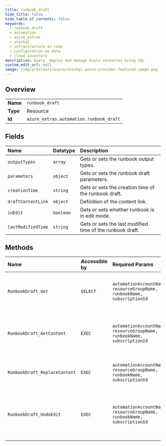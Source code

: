 ```yaml
---
title: runbook_draft
hide_title: false
hide_table_of_contents: false
keywords:
  - runbook_draft
  - automation
  - azure_extras    
  - stackql
  - infrastructure-as-code
  - configuration-as-data
  - cloud inventory
description: Query, deploy and manage Azure resources using SQL
custom_edit_url: null
image: /img/providers/azure/stackql-azure-provider-featured-image.png
---
```

  
    

## Overview
<table><tbody>
<tr><td><b>Name</b></td><td><code>runbook_draft</code></td></tr>
<tr><td><b>Type</b></td><td>Resource</td></tr>
<tr><td><b>Id</b></td><td><code>azure_extras.automation.runbook_draft</code></td></tr>
</tbody></table>

## Fields
| Name | Datatype | Description |
|:-----|:---------|:------------|
| `outputTypes` | `array` | Gets or sets the runbook output types. |
| `parameters` | `object` | Gets or sets the runbook draft parameters. |
| `creationTime` | `string` | Gets or sets the creation time of the runbook draft. |
| `draftContentLink` | `object` | Definition of the content link. |
| `inEdit` | `boolean` | Gets or sets whether runbook is in edit mode. |
| `lastModifiedTime` | `string` | Gets or sets the last modified time of the runbook draft. |
## Methods
| Name | Accessible by | Required Params | Description |
|:-----|:--------------|:----------------|:------------|
| `RunbookDraft_Get` | `SELECT` | `automationAccountName, resourceGroupName, runbookName, subscriptionId` | Retrieve the runbook draft identified by runbook name. |
| `RunbookDraft_GetContent` | `EXEC` | `automationAccountName, resourceGroupName, runbookName, subscriptionId` | Retrieve the content of runbook draft identified by runbook name. |
| `RunbookDraft_ReplaceContent` | `EXEC` | `automationAccountName, resourceGroupName, runbookName, subscriptionId` | Replaces the runbook draft content. |
| `RunbookDraft_UndoEdit` | `EXEC` | `automationAccountName, resourceGroupName, runbookName, subscriptionId` | Undo draft edit to last known published state identified by runbook name. |
